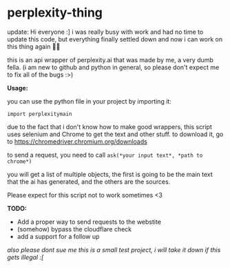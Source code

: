 # perplexity-thing

update:
Hi everyone :]
i was really busy with work and had no time to update this code, but everything finally settled down and now i can work on this thing again 👍🏻


this is an api wrapper of perplexity.ai that was made by me, a very dumb fella.
(i am new to github and python in general, so please don't expect me to fix all of the bugs :>)


**Usage:**

you can use the python file in your project by importing it:

```import perplexitymain```

due to the fact that i don't know how to make good wrappers, this script uses selenium and Chrome to get the text and other stuff. to download it, go to https://chromedriver.chromium.org/downloads

to send a request, you need to call ```ask(*your input text*, *path to chrome*)```

you will get a list of multiple objects, the first is going to be the main text that the ai has generated, and the others are the sources.

Please expect for this script not to work sometimes <3


**TODO:**

* Add a proper way to send requests to the webstite
* (somehow) bypass the cloudflare  check
* add a support for a follow up


*also please dont sue me this is a small test project, i will take it down if this gets illegal :[*

